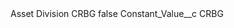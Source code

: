 <?xml version="1.0" encoding="UTF-8"?>
<CustomMetadata xmlns="http://soap.sforce.com/2006/04/metadata" xmlns:xsi="http://www.w3.org/2001/XMLSchema-instance" xmlns:xsd="http://www.w3.org/2001/XMLSchema">
    <label>Asset Division CRBG</label>
    <protected>false</protected>
    <values>
        <field>Constant_Value__c</field>
        <value xsi:type="xsd:string">CRBG</value>
    </values>
</CustomMetadata>
